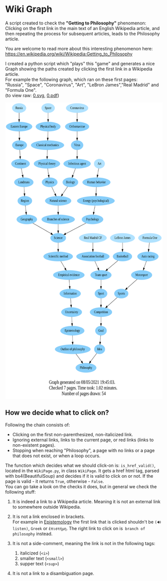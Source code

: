 # Wiki Graph
A script created to check the **"Getting to Philosophy"** phenomenon:\
Clicking on the first link in the main text of an English Wikipedia article, and then repeating the process for subsequent articles, leads to the Philosophy article.

You are welcome to read more about this interesting phenomenon here: https://en.wikipedia.org/wiki/Wikipedia:Getting_to_Philosophy

I created a python script which "plays" this "game" and generates a nice Graph showing the paths created by clicking the first link in a Wikipedia article.\
For example the following graph, which ran on these first pages:\
"Russia", "Space", "Coronavirus", "Art", "LeBron James","Real Madrid" and "Formula One".\
(to view raw: [0.svg](https://raw.githubusercontent.com/Tom-stack3/wikiGraph/master/output_examples/0.svg), [0.pdf](https://raw.githubusercontent.com/Tom-stack3/wikiGraph/master/output_examples/0.pdf))

<img src="./output_examples/0.svg" height="950">

## How we decide what to click on?
Following the chain consists of:
- Clicking on the first non-parenthesized, non-italicized link.
- Ignoring external links, links to the current page, or red links (links to non-existent pages).
- Stopping when reaching "Philosophy", a page with no links or a page that does not exist, or when a loop occurs.

The function which decides what we should click-on is: ```is_href_valid()```, located in the ```WikiPage.py```,
in class ```WikiPage```.
It gets a href html tag, parsed with bs4(BeautifulSoup) and decides if it is valid to click on or not.
If the page is valid - it returns ```True```, otherwise - ```False```.\
You can go take a look on the checks it does, but in general we check the following stuff:
1. It is indeed a link to a Wikipedia article. Meaning it is not an external link to somewhere outside Wikipedia. 

2. It is not a link enclosed in brackets.\
   For example in [Epistemology](https://en.wikipedia.org/wiki/Epistemology) the first link that is clicked shouldn't be ```(🔊listen)```, ```Greek``` or ```ἐπιστήμη```. The right link to click on is``` branch of philosophy``` instead.

3. It is not a side-comment, meaning the link is not in the following tags:
   1. italicized (```<i>```)
   2. smaller text (```<small>```)
   3. supper text (```<sup>```)
    
4. It is not a link to a disambiguation page.

